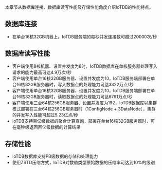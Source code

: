<!--
    Licensed to the Apache Software Foundation (ASF) under one
    or more contributor license agreements.  See the NOTICE file
    distributed with this work for additional information
    regarding copyright ownership.  The ASF licenses this file
    to you under the Apache License, Version 2.0 (the
    "License"); you may not use this file except in compliance
    with the License.  You may obtain a copy of the License at
    
        http://www.apache.org/licenses/LICENSE-2.0
    
    Unless required by applicable law or agreed to in writing,
    software distributed under the License is distributed on an
    "AS IS" BASIS, WITHOUT WARRANTIES OR CONDITIONS OF ANY
    KIND, either express or implied.  See the License for the
    specific language governing permissions and limitations
    under the License.
-->

本章节从数据库连接、数据库读写性能及存储性能角度介绍IoTDB的性能特点。

## 数据库连接

- 在单台16核32GB机器上，IoTDB服务端的每秒并发连接数可超过20000次/秒

## 数据库读写性能

- 客户端使用8核机器、设置并发度为8时，IoTDB数据库在单核服务器处理写入请求的能力最高可达4.9万次/秒
- 客户端使用单台16核32GB服务器、设置并发度为10，IoTDB服务端部署在单台16核32GB服务器时，写入数据点的处理能力可达3322万点/秒
- 客户端使用单台16核32GB服务器、设置并发度为10，IoTDB服务端部署在单台16核32GB服务器时，读取数据点的处理能力可达6791万点/秒
- 客户端使用三台64核256GB服务器、设置并发度为192，IoTDB数据库以集群模式部署在三台64核256GB服务器时（1ConfigNode + 3DataNode），集群的并发写入性能可超过5.23亿点/秒
- IoTDB支持百亿级数据的聚合计算查询，部署在单台16核32GB服务器时，可在毫秒级返回百亿级数据的计算结果

## 存储性能

- IoTDB数据库支持PB级数据的存储和处理能力
- 使用ZSTD压缩方式，IoTDB对数值类型原始数据的压缩率可达到10%的级别